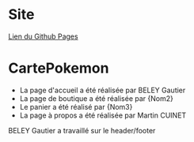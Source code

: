 # Site  
[Lien du Github Pages](https://gautier900.github.io/Carte_Pokemon)   
# CartePokemon

- La page d'accueil a été réalisée par BELEY Gautier
- La page de boutique a été réalisée par {Nom2}
- Le panier a été réalisé par {Nom3}
- La page à propos a été réalisée par Martin CUINET

BELEY Gautier a travaillé sur le header/footer
